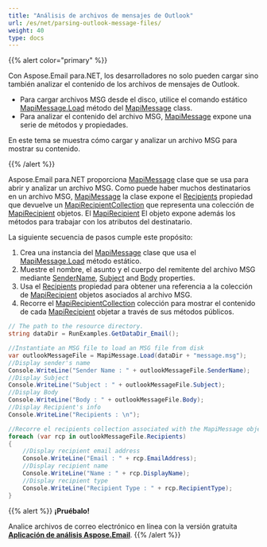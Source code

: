 ```yaml
---
title: "Análisis de archivos de mensajes de Outlook"
url: /es/net/parsing-outlook-message-files/
weight: 40
type: docs
---
```


{{% alert color="primary" %}}

Con Aspose.Email para.NET, los desarrolladores no solo pueden cargar sino también analizar el contenido de los archivos de mensajes de Outlook.

- Para cargar archivos MSG desde el disco, utilice el comando estático [MapiMessage.Load](https://reference.aspose.com/email/net/aspose.email.mapi/mapimessage/load/) método del [MapiMessage](https://reference.aspose.com/email/net/aspose.email.mapi/mapimessage/) class.
- Para analizar el contenido del archivo MSG, [MapiMessage](https://reference.aspose.com/email/net/aspose.email.mapi/mapimessage/) expone una serie de métodos y propiedades.

En este tema se muestra cómo cargar y analizar un archivo MSG para mostrar su contenido.

{{% /alert %}}

Aspose.Email para.NET proporciona [MapiMessage](https://reference.aspose.com/email/net/aspose.email.mapi/mapimessage/) clase que se usa para abrir y analizar un archivo MSG. Como puede haber muchos destinatarios en un archivo MSG, [MapiMessage](https://reference.aspose.com/email/net/aspose.email.mapi/mapimessage/) la clase expone el [Recipients](https://reference.aspose.com/email/net/aspose.email.mapi/mapimessageitembase/recipients/) propiedad que devuelve un [MapiRecipientCollection](https://reference.aspose.com/email/net/aspose.email.mapi/mapirecipientcollection/) que representa una colección de [MapiRecipient](https://reference.aspose.com/email/net/aspose.email.mapi/mapirecipient/) objetos. El [MapiRecipient](https://reference.aspose.com/email/net/aspose.email.mapi/mapirecipient/) El objeto expone además los métodos para trabajar con los atributos del destinatario.

La siguiente secuencia de pasos cumple este propósito:

1. Crea una instancia del [MapiMessage](https://reference.aspose.com/email/net/aspose.email.mapi/mapimessage/) clase que usa el [MapiMessage.Load](https://reference.aspose.com/email/net/aspose.email.mapi/mapimessage/load/) método estático.
1. Muestre el nombre, el asunto y el cuerpo del remitente del archivo MSG mediante [SenderName](https://reference.aspose.com/email/net/aspose.email.mapi/mapimessage/sendername/), [Subject](https://reference.aspose.com/email/net/aspose.email.mapi/mapimessageitembase/subject/) and [Body](https://reference.aspose.com/email/net/aspose.email.mapi/mapimessage/body/) properties.
1. Usa el [Recipients](https://reference.aspose.com/email/net/aspose.email.mapi/mapimessageitembase/recipients/) propiedad para obtener una referencia a la colección de [MapiRecipient](https://reference.aspose.com/email/net/aspose.email.mapi/mapirecipient/) objetos asociados al archivo MSG.
1. Recorre el [MapiRecipientCollection](https://reference.aspose.com/email/net/aspose.email.mapi/mapirecipientcollection/) colección para mostrar el contenido de cada [MapiRecipient](https://reference.aspose.com/email/net/aspose.email.mapi/mapirecipient/) objetar a través de sus métodos públicos.

```cs
// The path to the resource directory.
string dataDir = RunExamples.GetDataDir_Email();

//Instantiate an MSG file to load an MSG file from disk
var outlookMessageFile = MapiMessage.Load(dataDir + "message.msg");
//Display sender's name
Console.WriteLine("Sender Name : " + outlookMessageFile.SenderName);
//Display Subject
Console.WriteLine("Subject : " + outlookMessageFile.Subject);
//Display Body
Console.WriteLine("Body : " + outlookMessageFile.Body);
//Display Recipient's info
Console.WriteLine("Recipients : \n");

//Recorre el recipients collection associated with the MapiMessage object
foreach (var rcp in outlookMessageFile.Recipients)
{
	//Display recipient email address
	Console.WriteLine("Email : " + rcp.EmailAddress);
	//Display recipient name
	Console.WriteLine("Name : " + rcp.DisplayName);
	//Display recipient type
	Console.WriteLine("Recipient Type : " + rcp.RecipientType);
}
```

{{% alert %}}
**¡Pruébalo!**

Analice archivos de correo electrónico en línea con la versión gratuita [**Aplicación de análisis Aspose.Email**](https://products.aspose.app/email/es/parser).
{{% /alert %}}
